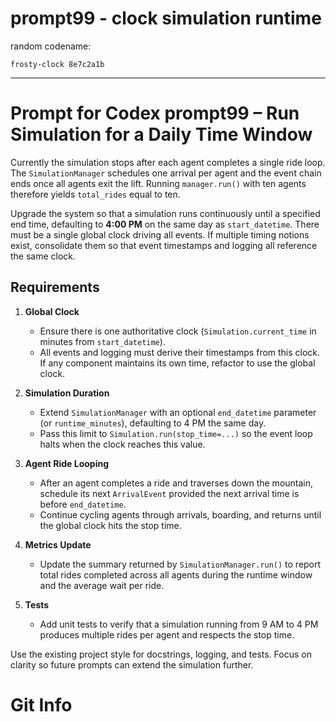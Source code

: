 # prompt99 - clock simulation runtime

random codename:

```copy
frosty-clock 8e7c2a1b
```

***

# Prompt for Codex prompt99 – Run Simulation for a Daily Time Window

Currently the simulation stops after each agent completes a single ride loop. The `SimulationManager` schedules one arrival per agent and the event chain ends once all agents exit the lift. Running `manager.run()` with ten agents therefore yields `total_rides` equal to ten.

Upgrade the system so that a simulation runs continuously until a specified end time, defaulting to **4:00 PM** on the same day as `start_datetime`. There must be a single global clock driving all events. If multiple timing notions exist, consolidate them so that event timestamps and logging all reference the same clock.

## Requirements

1. **Global Clock**
   - Ensure there is one authoritative clock (`Simulation.current_time` in minutes from `start_datetime`).
   - All events and logging must derive their timestamps from this clock. If any component maintains its own time, refactor to use the global clock.

2. **Simulation Duration**
   - Extend `SimulationManager` with an optional `end_datetime` parameter (or `runtime_minutes`), defaulting to 4 PM the same day.
   - Pass this limit to `Simulation.run(stop_time=...)` so the event loop halts when the clock reaches this value.

3. **Agent Ride Looping**
   - After an agent completes a ride and traverses down the mountain, schedule its next `ArrivalEvent` provided the next arrival time is before `end_datetime`.
   - Continue cycling agents through arrivals, boarding, and returns until the global clock hits the stop time.

4. **Metrics Update**
   - Update the summary returned by `SimulationManager.run()` to report total rides completed across all agents during the runtime window and the average wait per ride.

5. **Tests**
   - Add unit tests to verify that a simulation running from 9 AM to 4 PM produces multiple rides per agent and respects the stop time.

Use the existing project style for docstrings, logging, and tests. Focus on clarity so future prompts can extend the simulation further.

# Git Info
